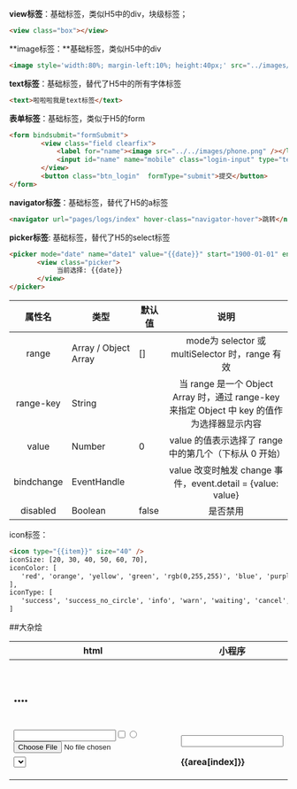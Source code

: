 **view标签**：基础标签，类似H5中的div，块级标签；

```html
<view class="box"></view>
```

**image标签：**基础标签，类似H5中的div

```html
<image style='width:80%; margin-left:10%; height:40px;' src="../images/logo.png" ></image>
```

**text标签**：基础标签，替代了H5中的所有字体标签

```html
<text>啦啦啦我是text标签</text>
```

**表单标签**：基础标签，类似于H5的form

```html
<form bindsubmit="formSubmit">
        <view class="field clearfix">
            <label for="name"><image src="../../images/phone.png" /></label>
            <input id="name" name="mobile" class="login-input" type="text" placeholder=""/>
        </view>
        <button class="btn_login"  formType="submit">提交</button>
</form>
```

**navigator标签**：基础标签，替代了H5的a标签

```html
<navigator url="pages/logs/index" hover-class="navigator-hover">跳转</navigator>
```

**picker标签**:  基础标签，替代了H5的select标签

```html
<picker mode="date" name="date1" value="{{date}}" start="1900-01-01" end="2019-01-01" bindchange="bindDateChange">
       <view class="picker">
            当前选择: {{date}}
       </view>
</picker>
```

|   属性名   | 类型                 | 默认值 |                             说明                             |
| :--------: | -------------------- | ------ | :----------------------------------------------------------: |
|   range    | Array / Object Array | []     |       mode为 selector 或 multiSelector 时，range 有效        |
| range-key  | String               |        | 当 range 是一个 Object Array 时，通过 range-key 来指定 Object 中 key 的值作为选择器显示内容 |
|   value    | Number               | 0      |    value 的值表示选择了 range 中的第几个（下标从 0 开始）    |
| bindchange | EventHandle          |        | value 改变时触发 change 事件，event.detail = {value: value}  |
|  disabled  | Boolean              | false  |                           是否禁用                           |

icon标签：

```html
<icon type="{{item}}" size="40" />
iconSize: [20, 30, 40, 50, 60, 70],
iconColor: [
   'red', 'orange', 'yellow', 'green', 'rgb(0,255,255)', 'blue', 'purple'
],
iconType: [
   'success', 'success_no_circle', 'info', 'warn', 'waiting', 'cancel', 'download','search', 'clear'
]
```



##大杂烩

| html                                                         | 小程序                                                       |
| ------------------------------------------------------------ | ------------------------------------------------------------ |
| **<div></div>**                                              | **<view></view>**                                            |
| **<h1><h2>....<h6><p><span>**                                | **<text></text>**                                            |
| **<input type="text"><input type="checkbox"><input type="radio"><input type="file">** | **<input /><checkbox /><radio /><view bindtap="changeImage"></view>** |
| **<select><option></option><option></option></select>**      | **<picker range="{{area}}"><view> {{area[index]}}</view></picker>** |
| **<a href="#"></a>**                                         | **<navigator url="#" redirect></navigator>**                 |
| **<img src="">**                                             | **<image mode="aspectFill" src="">**                         |
| **<i class="icon"></i>**                                     | **<icon></icon>**                                            |

